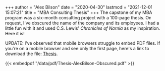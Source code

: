 +++
author = "Alex Bilson"
date = "2020-04-30"
lastmod = "2021-12-01 15:07:21"
title = "MBA Consulting Thesis"
+++
The capstone of my MBA program was a six-month consulting project with a 100-page thesis. On request, I've obscured the name of the company and its employees. I had a little fun with it and used C.S. Lewis' _Chronicles of Narnia_ as my inspiration. Here it is!

UPDATE: I've observed that mobile browsers struggle to embed PDF files. If you're on a mobile browser and see only the first page, here's a link to download the file: <a href="/data/pdf/Thesis-AlexBilson-Obscured.pdf">Thesis</a>.

{{< embedpdf "/data/pdf/Thesis-AlexBilson-Obscured.pdf" >}}
